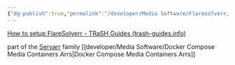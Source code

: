 ```yaml
---
{"dg-publish":true,"permalink":"/developer/Media Software/Flaresolverr/","dgPassFrontmatter":true}
---
```


[How to setup FlareSolverr - TRaSH Guides (trash-guides.info)](https://trash-guides.info/Prowlarr/prowlarr-setup-flaresolverr/)

part of the [Servarr](https://wiki.servarr.com/) family
[[developer/Media Software/Docker Compose Media Containers Arrs\|Docker Compose Media Containers Arrs]]